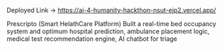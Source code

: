 Deployed Link -> https://ai-4-humanity-hackthon-nsut-ejp2.vercel.app/

Prescripto (Smart HelathCare Platform)
Built a real-time bed occupancy system and optimum hospital prediction, ambulance placement logic,
medical test recommendation engine, AI chatbot for triage
